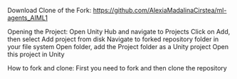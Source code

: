 Download Clone of the Fork:
https://github.com/AlexiaMadalinaCirstea/ml-agents_AIML1

Opening the Project:
Open Unity Hub and navigate to Projects
Click on Add, then select Add project from disk
Navigate to forked repository folder in your file system
Open folder, add the Project folder as a Unity project
Open this project in Unity

How to fork and clone:
First you need to fork and then clone the repository
